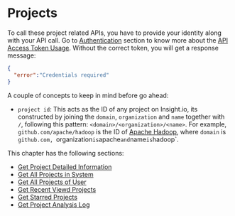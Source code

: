 # Projects

To call these project related APIs, you have to provide your identity along with your API call.
Go to [Authentication](./authentication/INDEX.md) section to know more about the [API Access Token Usage](./authentication/TOKEN_USAGE.md). Without the correct token, you will get a response message:

```json
{
  "error":"Credentials required"
}
```

A couple of concepts to keep in mind before go ahead:

* `project id`: This acts as the ID of any project on Insight.io, its constructed by joining
the `domain`, `organization` and `name` together with `/`, following this pattern:
`<domain>/<organization>/<name>`. For example, `github.com/apache/hadoop` is the ID of
[Apache Hadoop](https://github.com/apache/hadoop), where `domain` is `github.com,
`organization` is `apache` and `name` is `hadoop`.

This chapter has the following sections:

* [Get Project Detailed Information](./GET_PROJECT_INFO.md)
* [Get All Projects in System](./GET_ALL_PROJECTS.md)
* [Get All Projects of User](./GET_USER_PROJECTS.md)
* [Get Recent Viewd Projects](./GET_RECENT_PROJECTS.md)
* [Get Starred Projects](./GET_STARRED_PROJECTS.md)
* [Get Project Analysis Log](./GET_PROJECT_ANALYSIS_LOG.md)